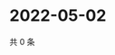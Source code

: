 # 2022-05-02

共 0 条

<!-- BEGIN WEIBO -->
<!-- 最后更新时间 Mon May 02 2022 01:09:05 GMT+0800 (China Standard Time) -->

<!-- END WEIBO -->
